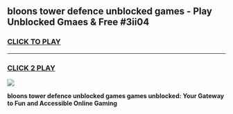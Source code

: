 
## bloons tower defence unblocked games - Play Unblocked Gmaes & Free #3ii04
<h3>
<a href="https://news.freeplayer.one?title=bloons_tower_defence_unblocked_games&ref=26F">CLICK TO PLAY</a></h3>
<hr>

<h3>
<a href="https://news.freeplayer.one?title=bloons_tower_defence_unblocked_games&ref=26F">CLICK 2 PLAY</a>
  
</h3>

<a href="https://news.freeplayer.one?title=bloons_tower_defence_unblocked_games&ref=26F/"><img src="https://clearcache.store/games.png"></a>


**bloons tower defence unblocked games games unblocked: Your Gateway to Fun and Accessible Online Gaming**
